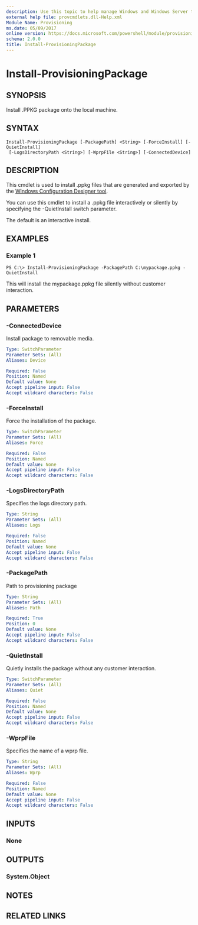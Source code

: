```yaml
---
description: Use this topic to help manage Windows and Windows Server technologies with Windows PowerShell.
external help file: provcmdlets.dll-Help.xml
Module Name: Provisioning
ms.date: 05/09/2017
online version: https://docs.microsoft.com/powershell/module/provisioning/install-provisioningpackage?view=windowsserver2019-ps&wt.mc_id=ps-gethelp
schema: 2.0.0
title: Install-ProvisioningPackage
---
```


# Install-ProvisioningPackage

## SYNOPSIS
Install .PPKG package onto the local machine.

## SYNTAX

```
Install-ProvisioningPackage [-PackagePath] <String> [-ForceInstall] [-QuietInstall]
 [-LogsDirectoryPath <String>] [-WprpFile <String>] [-ConnectedDevice]
```

## DESCRIPTION
This cmdlet is used to install .ppkg files that are generated and exported by the [Windows Configuration Designer tool](https://docs.microsoft.com/windows/configuration/provisioning-packages/provisioning-install-icd).

You can use this cmdlet to install a .ppkg file interactively or silently by specifying the -QuietInstall switch parameter.

The default is an interactive install.

## EXAMPLES

### Example 1
```
PS C:\> Install-ProvisioningPackage -PackagePath C:\mypackage.ppkg -QuietInstall  
```

This will install the mypackage.ppkg file silently without customer interaction.

## PARAMETERS

### -ConnectedDevice
Install package to removable media.

```yaml
Type: SwitchParameter
Parameter Sets: (All)
Aliases: Device

Required: False
Position: Named
Default value: None
Accept pipeline input: False
Accept wildcard characters: False
```

### -ForceInstall
Force the installation of the package.

```yaml
Type: SwitchParameter
Parameter Sets: (All)
Aliases: Force

Required: False
Position: Named
Default value: None
Accept pipeline input: False
Accept wildcard characters: False
```

### -LogsDirectoryPath
Specifies the logs directory path.

```yaml
Type: String
Parameter Sets: (All)
Aliases: Logs

Required: False
Position: Named
Default value: None
Accept pipeline input: False
Accept wildcard characters: False
```

### -PackagePath
Path to provisioning package

```yaml
Type: String
Parameter Sets: (All)
Aliases: Path

Required: True
Position: 0
Default value: None
Accept pipeline input: False
Accept wildcard characters: False
```

### -QuietInstall
Quietly installs the package without any customer interaction.

```yaml
Type: SwitchParameter
Parameter Sets: (All)
Aliases: Quiet

Required: False
Position: Named
Default value: None
Accept pipeline input: False
Accept wildcard characters: False
```

### -WprpFile
Specifies the name of a wprp file.

```yaml
Type: String
Parameter Sets: (All)
Aliases: Wprp

Required: False
Position: Named
Default value: None
Accept pipeline input: False
Accept wildcard characters: False
```

## INPUTS

### None


## OUTPUTS

### System.Object

## NOTES

## RELATED LINKS


